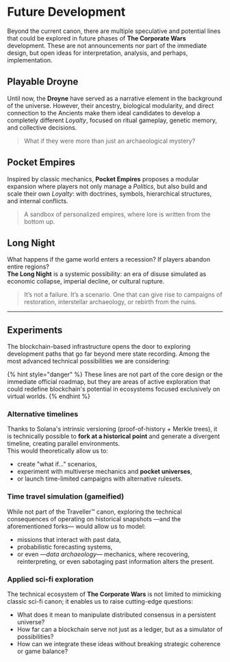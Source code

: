 # Future Development

Beyond the current canon, there are multiple speculative and potential lines that could be explored in future phases of **The Corporate Wars** development. These are not announcements nor part of the immediate design, but open ideas for interpretation, analysis, and perhaps, implementation.

## Playable Droyne

Until now, the **Droyne** have served as a narrative element in the background of the universe. However, their ancestry, biological modularity, and direct connection to the Ancients make them ideal candidates to develop a completely different _Loyalty_, focused on ritual gameplay, genetic memory, and collective decisions.

> What if they were more than just an archaeological mystery?

## Pocket Empires

Inspired by classic mechanics, **Pocket Empires** proposes a modular expansion where players not only manage a _Politics_, but also build and scale their own _Loyalty_: with doctrines, symbols, hierarchical structures, and internal conflicts.

> A sandbox of personalized empires, where lore is written from the bottom up.

## Long Night

What happens if the game world enters a recession? If players abandon entire regions?  
**The Long Night** is a systemic possibility: an era of disuse simulated as economic collapse, imperial decline, or cultural rupture.

> It’s not a failure. It’s a scenario. One that can give rise to campaigns of restoration, interstellar archaeology, or rebirth from the ruins.

***

## Experiments

The blockchain-based infrastructure opens the door to exploring development paths that go far beyond mere state recording. Among the most advanced technical possibilities we are considering:

{% hint style="danger" %}
These lines are not part of the core design or the immediate official roadmap, but they are areas of active exploration that could redefine blockchain's potential in ecosystems focused exclusively on virtual worlds.
{% endhint %}

### Alternative timelines

Thanks to Solana's intrinsic versioning (proof-of-history + Merkle trees), it is technically possible to **fork at a historical point** and generate a divergent timeline, creating parallel environments.\
This would theoretically allow us to:

* create "what if..." scenarios,
* experiment with multiverse mechanics and **pocket universes**,
* or launch time-limited campaigns with alternative rulesets.

### Time travel simulation (gameified)

While not part of the Traveller™ canon, exploring the technical consequences of operating on historical snapshots —and the aforementioned forks— would allow us to model:

* missions that interact with past data,
* probabilistic forecasting systems,
* or even —_data archaeology_— mechanics, where recovering, reinterpreting, or even sabotaging past information alters the present.

### Applied sci-fi exploration

The technical ecosystem of **The Corporate Wars** is not limited to mimicking classic sci-fi canon; it enables us to raise cutting-edge questions:

* What does it mean to manipulate distributed consensus in a persistent universe?
* How far can a blockchain serve not just as a ledger, but as a simulator of possibilities?
* How can we integrate these ideas without breaking strategic coherence or game balance?
